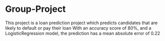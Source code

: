 # Group-Project
This project is a loan prediction project which predicts candidates that are likely to default or pay their loan 
With an accuracy score of 80%, and a LogisticRegression model, the prediction has a mean absolute error of 0.22

